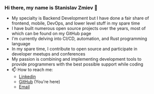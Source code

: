 ### Hi there, my name is Stanislav Zmiev 👋

- My specialty is Backend Development but I have done a fair share of frontend, mobile, DevOps, and lower level stuff in my spare time 
- I have built numerous open source projects over the years, most of which can be found on my GitHub page
- I'm currently delving into CI/CD, automation, and Rust programming language
- In my spare time, I contribute to open source and participate in developer meetups and conferences
- My passion is combining and implementing development tools to provide programmers with the best possible support while coding
- 📫 How to reach me:
  - [Linkedin](https://www.linkedin.com/in/stanislav-zmiev/)
  - [GitHub](https://github.com/Ovsyanka83) (You're here)
  - [Email](mailto:szmiev2000@gmail.com)

